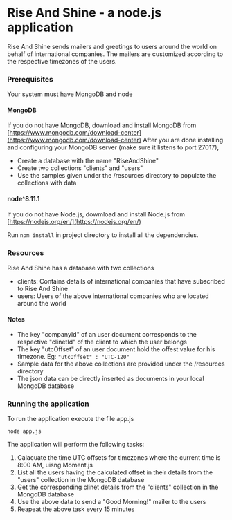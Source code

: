 # Rise And Shine - a node.js application

Rise And Shine sends mailers and greetings to users around the world on behalf of international companies.
The mailers are customized according to the respective timezones of the users. 

### Prerequisites
Your system must have MongoDB and node

#### MongoDB
If you do not have MongoDB, download and install MongoDB from [https://www.mongodb.com/download-center](https://www.mongodb.com/download-center)
After you are done installing and configuring your MongoDB server (make sure it listens to port 27017), 
- Create a database with the name "RiseAndShine"
- Create two collections "clients" and "users"
- Use the samples given under the /resources directory to populate the collections with data

#### node^8.11.1
If you do not have Node.js, dowmload and install Node.js from [https://nodejs.org/en/](https://nodejs.org/en/)

Run ```npm install``` in project directory to install all the dependencies.

### Resources
Rise And Shine has a database with two collections
- clients: Contains details of international companies that have subscribed to Rise And Shine
- users: Users of the above international companies who are located around the world

#### Notes
- The key "companyId" of an user document corresponds to the respective "clinetId" of the client to which the user belongs
- The key "utcOffset" of an user document hold the offest value for his timezone. Eg: ```"utcOffset" : "UTC-120"```
- Sample data for the above collections are provided under the /resources directory 
- The json data can be directly inserted as documents in your local MongoDB database

### Running the application
To run the application execute the file app.js
```
node app.js
```

The application will perform the following tasks:
1. Calacuate the time UTC offsets for timezones where the current time is 8:00 AM, uisng Moment.js
2. List all the users having the calculated offset in their details from the "users" collection in the MongoDB database
3. Get the corresponding clinet details from the "clients" collection in the MongoDB database
4. Use the above data to send a "Good Morning!" mailer to the users
5. Reapeat the above task every 15 minutes
